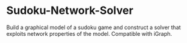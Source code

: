 # Sudoku-Network-Solver
Build a graphical model of a sudoku game and construct a solver that exploits network properties of the model. Compatible with iGraph.
